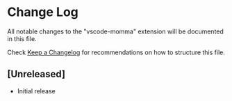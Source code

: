 # Change Log

All notable changes to the "vscode-momma" extension will be documented in this file.

Check [Keep a Changelog](http://keepachangelog.com/) for recommendations on how to structure this file.

## [Unreleased]

- Initial release